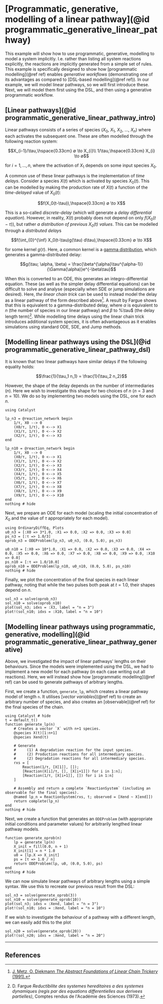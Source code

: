 # [Programmatic, generative, modelling of a linear pathway](@id programmatic_generative_linear_pathway)
This example will show how to use programmatic, generative, modelling to model a system implicitly. I.e. rather than listing all system reactions explicitly, the reactions are implicitly generated from a simple set of rules. This example is specifically designed to show how [programmatic modelling](@ref ref) enables *generative workflows* (demonstrating one of its advantages as compared to [DSL-based modelling](@ref ref)). In our example, we will model linear pathways, so we will first introduce these. Next, we will model them first using the DSL, and then using a generative programmatic workflow.

## [Linear pathways](@id programmatic_generative_linear_pathway_intro)
Linear pathways consists of a series of species ($X_0$, $X_1$, $X_2$, ..., $X_n$) where each activates the subsequent one. These are often modelled through the following reaction system:
```math
X_{i-1}/\tau,\hspace{0.33cm} ∅ \to X_{i}\\
1/\tau,\hspace{0.33cm} X_{i} \to ∅
```
for $i = 1, ..., n$, where the activation of $X_1$ depends on some input species $X_0$. 

A common use of these linear pathways is the implementation of *time delays*. Consider a species $X(t)$ which is activated by species $X_0(t)$. This can be modelled by making the production rate of $X(t)$ a function of the *time-delayed* value of $X_0(t)$:
```math
f(X_0(t-\tau)),\hspace{0.33cm} ∅ \to X
```
This is a so-called *discrete-delay* (which will generate a *delay differential equation*). However, in reality, $X(t)$ probably does not depend on only $f(X_0(t-\tau))$, but rather *a distribution of previous $X_0(t)$ values*. This can be modelled through a *distributed delay*s
```math
f(\int_{0}^{\inf} X_0(t-\tau)g(\tau) d\tau),\hspace{0.33cm} ∅ \to X
```
for some kernel $g(\tau)$. Here, a common kernel is a [gamma distribution](https://en.wikipedia.org/wiki/Gamma_distribution), which generates a gamma-distributed delay:
```math
g(\tau; \alpha, \beta) = \frac{\beta^{\alpha}\tau^{\alpha-1}}{\Gamma(\alpha)}e^{-\beta\tau}
```
When this is converted to an ODE, this generates an integro-differential equation. These (as well as the simpler delay differential equations) can be difficult to solve and analyse (especially when SDE or jump simulations are desired). Here, *the linear chain trick* can be used to instead model the delay as a linear pathway of the form described above[^1]. A result by Fargue shows that this is equivalent to a gamma-distributed delay, where $\alpha$ is equivalent to $n$ (the number of species in our linear pathway) and $\beta$ to %\tau$ (the delay length term)[^2]. While modelling time delays using the linear chain trick introduces additional system species, it is often advantageous as it enables simulations using standard ODE, SDE, and Jump methods.

## [Modelling linear pathways using the DSL](@id programmatic_generative_linear_pathway_dsl)
It is known that two linear pathways have similar delays if the following equality holds:
```math
\frac{1}{\tau_1 n_1} = \frac{1}{\tau_2 n_2}
```
However, the shape of the delay depends on the number of intermediaries ($n$). Here we wish to investigate this shape for two choices of $n$ ($n = 3$ and $n = 10$). We do so by implementing two models using the DSL, one for each $n$. 
```@example programmatic_generative_linear_pathway_dsl
using Catalyst

lp_n3 = @reaction_network begin
    1/τ, X0 --> 0
    (X0/τ, 1/τ), 0 <--> X1
    (X1/τ, 1/τ), 0 <--> X2
    (X2/τ, 1/τ), 0 <--> X3
end

lp_n10 = @reaction_network begin
    1/τ, X0 --> 0
    (X0/τ, 1/τ), 0 <--> X1
    (X1/τ, 1/τ), 0 <--> X2
    (X2/τ, 1/τ), 0 <--> X3
    (X3/τ, 1/τ), 0 <--> X4
    (X4/τ, 1/τ), 0 <--> X5
    (X5/τ, 1/τ), 0 <--> X6
    (X6/τ, 1/τ), 0 <--> X7
    (X7/τ, 1/τ), 0 <--> X8
    (X8/τ, 1/τ), 0 <--> X9
    (X9/τ, 1/τ), 0 <--> X10
end
nothing # hide
```
Next, we prepare an ODE for each model (scaling the initial concentration of $X_0$ and the value of $\tau$ appropriately for each model).
```@example programmatic_generative_linear_pathway_dsl
using OrdinaryDiffEq, Plots
u0_n3 = [:X0 => 3*1.0, :X1 => 0.0, :X2 => 0.0, :X3 => 0.0]
ps_n3 = [:τ => 1.0/3]
oprob_n3 = ODEProblem(lp_n3, u0_n3, (0.0, 5.0), ps_n3)

u0_n10 = [:X0 => 10*1.0, :X1 => 0.0, :X2 => 0.0, :X3 => 0.0, :X4 => 0.0, :X5 => 0.0, :X6 => 0.0, :X7 => 0.0, :X8 => 0.0, :X9 => 0.0, :X10 => 0.0]
ps_n10 = [:τ => 1.0/10.0]
oprob_n10 = ODEProblem(lp_n10, u0_n10, (0.0, 5.0), ps_n10)
nothing # hide
```
Finally, we plot the concentration of the final species in each linear pathway, noting that while the two pulses both peak at $t = 1.0$, their shapes depend on $n$.
```@example programmatic_generative_linear_pathway_dsl
sol_n3 = solve(oprob_n3)
sol_n10 = solve(oprob_n10)
plot(sol_n3; idxs = :X3, label = "n = 3")
plot!(sol_n10; idxs = :X10, label = "n = 10")
```

## [Modelling linear pathways using programmatic, generative, modelling](@id programmatic_generative_linear_pathway_generative)
Above, we investigated the impact of linear pathways' lengths on their behaviours. Since the models were implemented using the DSL, we had to implement a new model for each pathway (in each case writing out all reactions). Here, we will instead show how [programmatic modelling](@ref ref) can be used to generate pathways of arbitrary lengths.

First, we create a function, `generate_lp`, which creates a linear pathway model of length `n`. It utilises [*vector variables*](@ref ref) to create an arbitrary number of species, and also creates an [observable](@ref ref) for the final species of the chain.
```@example programmatic_generative_linear_pathway_generative
using Catalyst # hide
t = default_t()
function generate_lp(n)
    # Creates a vector `X` with n+1 species.
    @species X(t)[1:n+1]
    @species Xend(t)

    # Generate
    #     (1) A degradation reaction for the input species.
    #     (2) Production reactions for all intermediary species.
    #     (2) Degradation reactions for all intermediary species.
    rxs = [
        Reaction(1/τ, [X[1]], []);
        [Reaction(X[i]/τ, [], [X[i+1]]) for i in 1:n];
        [Reaction(1/τ, [X[i+1]], []) for i in 1:n]     
    ]

    # Assembly and return a complete `ReactionSystem` (including an observable for the final species).
    @named lp_n = ReactionSystem(rxs, t; observed = [Xend ~ X[end]])
    return complete(lp_n)
end
nothing # hide
```
Next, we create a function that generates an `ODEProblem` (with appropriate initial conditions and parameter values) for arbitrarily lengthed linear pathway models.
```@example programmatic_generative_linear_pathway_generative
function generate_oprob(n)
    lp = generate_lp(n)
    X_init = fill(0.0, n + 1)
    X_init[1] = n * 1.0
    u0 = [lp.X => X_init]
    ps = [τ => 1.0 / n]
    return ODEProblem(lp, u0, (0.0, 5.0), ps)
end
nothing # hide
```
We can now simulate linear pathways of arbitrary lengths using a simple syntax. We use this to recreate our previous result from the DSL:
```@example programmatic_generative_linear_pathway_generative
sol_n3 = solve(generate_oprob(3))
sol_n10 = solve(generate_oprob(10))
plot(sol_n3; idxs = :Xend, label = "n = 3")
plot!(sol_n10; idxs = :Xend, label = "n = 10")
```
If we wish to investigate the behaviour of a pathway with a different length, we can easily add this to the plot
```@example programmatic_generative_linear_pathway_generative
sol_n20 = solve(generate_oprob(20))
plot!(sol_n20; idxs = :Xend, label = "n = 20")
```


---
## References
[^1]: [J. Metz, O. Diekmann *The Abstract Foundations of Linear Chain Trickery* (1991).](https://ir.cwi.nl/pub/1559/1559D.pdf)
[^2]: D. Fargue *Reductibilite des systemes hereditaires a des systemes dynamiques (regis par des equations differentielles aux derivees partielles)*, Comptes rendus de l'Académie des Sciences (1973).
[^3]: [N. Korsbo, H. Jönsson *It’s about time: Analysing simplifying assumptions for modelling multi-step pathways in systems biology*, PLoS Computational Biology (2020).](https://journals.plos.org/ploscompbiol/article?id=10.1371/journal.pcbi.1007982)